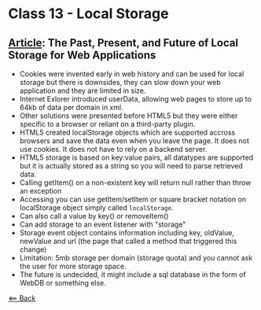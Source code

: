 # Class 13 - Local Storage

## [Article](http://diveinto.html5doctor.com/storage.html): The Past, Present, and Future of Local Storage for Web Applications

- Cookies were invented early in web history and can be used for local storage but there is downsides, they can slow down your web application and they are limited in size.
- Internet Exlorer introduced userData, allowing web pages to store up to 64kb of data per domain in xml.
- Other solutions were presented before HTML5 but they were either specific to a browser or reliant on a third-party plugin.
- HTML5 created localStorage objects which are supported accross browsers and save the data even when you leave the page. It does not use cookies. It does not have to rely on a backend server.
- HTML5 storage is based on key:value pairs, all datatypes are supported but it is actually stored as a string so you will need to parse retrieved data.
- Calling getItem() on a non-existent key will return null rather than throw an exception
- Accessing you can use getItem/setItem or square bracket notation on localStorage object simply called `localStorage`.
- Can also call a value by key() or removeItem()
- Can add storage to an event listener with "storage"
- Storage event object contains information including key, oldValue, newValue and url (the page that called a method that triggered this change)
- Limitation: 5mb storage per domain (storage quota) and you cannot ask the user for more storage space.
- The future is undecided, it might include a sql database in the form of WebDB or something else.

[<== Back](../README.md)
